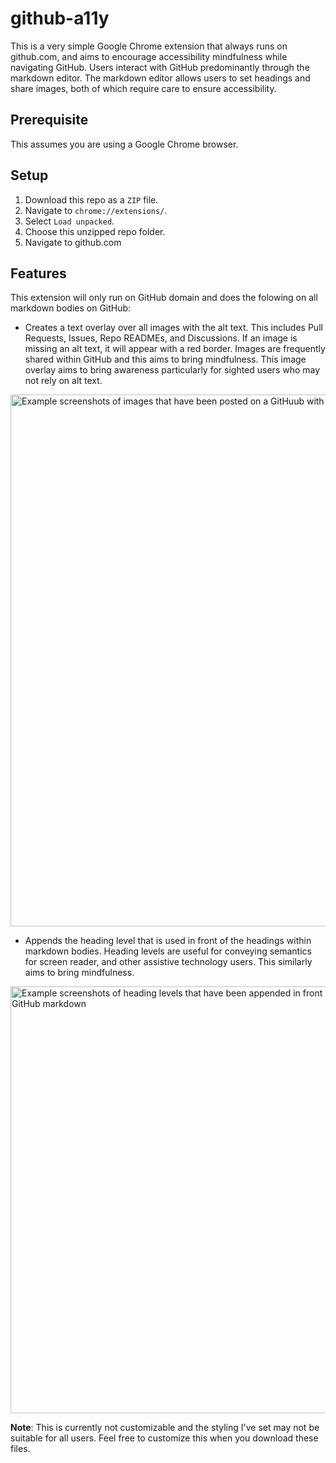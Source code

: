 # github-a11y

This is a very simple Google Chrome extension that always runs on github.com, and aims to encourage accessibility mindfulness while navigating GitHub. Users interact with GitHub predominantly through the markdown editor. The markdown editor allows users to set headings and share images, both of which require care to ensure accessibility.

## Prerequisite

This assumes you are using a Google Chrome browser.

## Setup

1. Download this repo as a `ZIP` file.
2. Navigate to `chrome://extensions/`.
3. Select `Load unpacked`.
4. Choose this unzipped repo folder.
5. Navigate to github.com

## Features

This extension will only run on GitHub domain and does the folowing on all markdown bodies on GitHub:

- Creates a text overlay over all images with the alt text. This includes Pull Requests, Issues, Repo READMEs, and Discussions. If an image is missing an alt text, it will appear with a red border. Images are frequently shared within GitHub and this aims to bring mindfulness. This image overlay aims to bring awareness particularly for sighted users who may not rely on alt text.

<img width="851" alt="Example screenshots of images that have been posted on a GitHuub with an alt text overlay." src="https://user-images.githubusercontent.com/16447748/153546975-920b181b-e7c6-42ae-98bd-bf31ddf81604.png">

- Appends the heading level that is used in front of the headings within markdown bodies. Heading levels are useful for conveying semantics for screen reader, and other assistive technology users. This similarly aims to bring mindfulness.

<img width="683" alt="Example screenshots of heading levels that have been appended in front of headings inside a GitHub markdown" src="https://user-images.githubusercontent.com/16447748/153546987-abd8d537-a980-437b-bfc5-243291f1cecc.png">



**Note**: This is currently not customizable and the styling I've set may not be suitable for all users. Feel free to customize this when you download these files.
